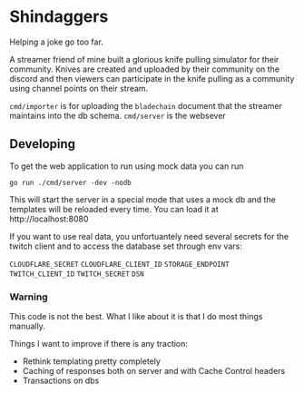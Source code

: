 # Shindaggers

Helping a joke go too far.

A streamer friend of mine built a glorious knife pulling simulator for their community.  Knives are created and
uploaded by their community on the discord and then viewers can participate in the knife pulling as a community
using channel points on their stream.

`cmd/importer` is for uploading the `bladechain` document that the streamer maintains into the db schema.
`cmd/server` is the websever

## Developing

To get the web application to run using mock data you can run
```
go run ./cmd/server -dev -nodb
```

This will start the server in a special mode that uses a mock db and the templates will be reloaded every
time.  You can load it at http://localhost:8080

If you want to use real data, you unfortuantely need several secrets for the twitch client and to access the database set through env vars:

`CLOUDFLARE_SECRET`
`CLOUDFLARE_CLIENT_ID`
`STORAGE_ENDPOINT`
`TWITCH_CLIENT_ID`
`TWITCH_SECRET`
`DSN`


### Warning

This code is not the best.  What I like about it is that I do most things manually.  

Things I want to improve if there is any traction:
 - Rethink templating pretty completely
 - Caching of responses both on server and with Cache Control headers
 - Transactions on dbs

